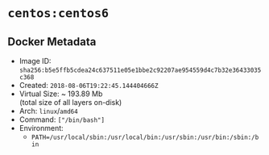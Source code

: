 # `centos:centos6`

## Docker Metadata

- Image ID: `sha256:b5e5ffb5cdea24c637511e05e1bbe2c92207ae954559d4c7b32e36433035c368`
- Created: `2018-08-06T19:22:45.144404666Z`
- Virtual Size: ~ 193.89 Mb  
  (total size of all layers on-disk)
- Arch: `linux`/`amd64`
- Command: `["/bin/bash"]`
- Environment:
  - `PATH=/usr/local/sbin:/usr/local/bin:/usr/sbin:/usr/bin:/sbin:/bin`
